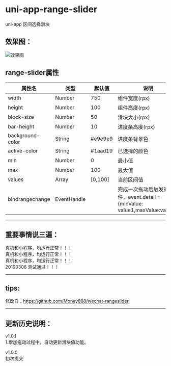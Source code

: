 # uni-app-range-slider
uni-app 区间选择滑块

## 效果图：
![效果图](https://zhangdaren.github.io/uni-app-range-slider/static/preview.png)

## range-slider属性

| 属性名 | 类型 | 默认值 | 说明 |
|---|---|---|---|
| width | Number | 750 | 组件宽度(rpx)|
| height |Number |100 | 组件高度(rpx) |
| block-size | Number | 50 | 滑块大小(rpx) |
| bar-height | Number | 10 | 进度条高度(rpx) |
| background-color | String | #e9e9e9 | 进度条背景色 |
| active-color | String | #1aad19 | 已选择的颜色 |
| min | Number | 0 | 最小值 |
| max |Number | 100 | 最大值 |
| values |Array| [0,100] | 当前区间值 |
| bindrangechange | EventHandle | |完成一次拖动后触发的事件，event.detail = {minValue: value1,maxValue:value2} |

---
## 重要事情说三遍：
真机和小程序，均运行正常！！！   
真机和小程序，均运行正常！！！   
真机和小程序，均运行正常！！！   
20190306 测试通过！！！   

---
## tips:
修改自：https://github.com/Money888/wechat-rangeslider

---
## 更新历史说明：
v1.0.1   
1.增加拖动过程中，自动更新滑块值功能。   

v1.0.0   
初次提交


